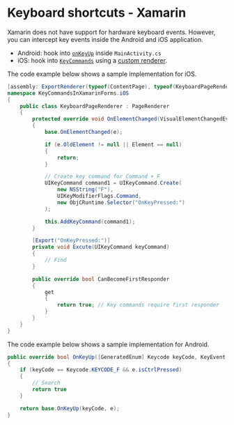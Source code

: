 # Keyboard shortcuts - Xamarin

Xamarin does not have support for hardware keyboard events. However, you can intercept key events inside the Android and iOS application.

- Android: hook into [`onKeyUp`](https://learn.microsoft.com/en-us/dotnet/api/android.app.activity.onkeyup?view=xamarin-android-sdk-12) inside `MainActivity.cs`
- iOS: hook into [`KeyCommands`](https://learn.microsoft.com/en-us/dotnet/api/uikit.uiresponder.keycommands?view=xamarin-ios-sdk-12) using a [custom renderer](https://learn.microsoft.com/en-us/xamarin/xamarin-forms/app-fundamentals/custom-renderer/contentpage).

The code example below shows a sample implementation for iOS.

```csharp
[assembly: ExportRenderer(typeof(ContentPage), typeof(KeyboardPageRenderer))]
namespace KeyCommandsInXamarinForms.iOS
{
    public class KeyboardPageRenderer : PageRenderer
    {
        protected override void OnElementChanged(VisualElementChangedEventArgs e)
        {
            base.OnElementChanged(e);

            if (e.OldElement != null || Element == null)
            {
                return;
            }

            // Create key command for Command + F
            UIKeyCommand command1 = UIKeyCommand.Create(
                new NSString("F"), 
                UIKeyModifierFlags.Command, 
                new ObjCRuntime.Selector("OnKeyPressed:")
            );

            this.AddKeyCommand(command1);
        }

        [Export("OnKeyPressed:")]
        private void Excute(UIKeyCommand keyCommand)
        {
            // Find
        }

        public override bool CanBecomeFirstResponder
        {
            get
            {
                return true; // Key commands require first responder
            }
        }
    }
}
```

The code example below shows a sample implementation for Android.

```csharp
public override bool OnKeyUp([GeneratedEnum] Keycode keyCode, KeyEvent e)
{
    if (keyCode == Keycode.KEYCODE_F && e.isCtrlPressed)
    {
        // Search
        return true
    }

    return base.OnKeyUp(keyCode, e);
}
```
